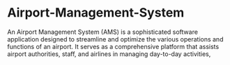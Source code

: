# Airport-Management-System
An Airport Management System (AMS) is a sophisticated software application designed to streamline and optimize the various operations and functions of an airport. It serves as a comprehensive platform that assists airport authorities, staff, and airlines in managing day-to-day activities,
